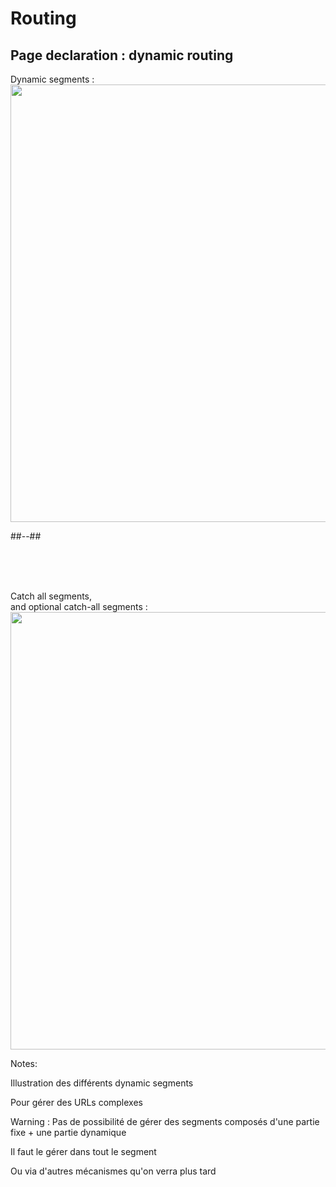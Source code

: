 <!-- .slide: class="two-column with-code" -->

# Routing

## Page declaration : dynamic routing

Dynamic segments :
<img src="./assets/images/02-routing/page-2.png" style="width:700px;height:auto;"  />

##--##

<br/> <br/> <br/>

<div>
Catch all segments, <br/>and optional catch-all segments :

<img src="./assets/images/02-routing/page-3.png" style="width:700px;height:auto;display:block;"  />

</div>
<!-- .element: class="fragment" data-fragment-index="1"-->

Notes:

Illustration des différents dynamic segments

Pour gérer des URLs complexes

Warning : Pas de possibilité de gérer des segments composés d'une partie fixe + une partie dynamique

Il faut le gérer dans tout le segment

Ou via d'autres mécanismes qu'on verra plus tard
